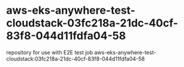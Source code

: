 # aws-eks-anywhere-test-cloudstack-03fc218a-21dc-40cf-83f8-044d11fdfa04-58
repository for use with E2E test job aws-eks-anywhere-test-cloudstack:03fc218a-21dc-40cf-83f8-044d11fdfa04-58
